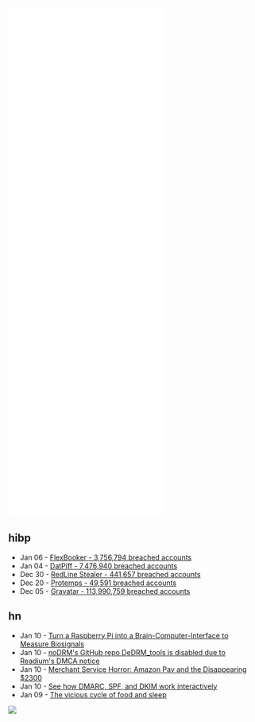 ![Metrics](https://raw.githubusercontent.com/phixion/phixion/master/metrics.svg)

## hibp

<!--
for https://github.com/phixion/phixion/blob/main/.github/workflows/feeds.yml
-->
<!--START_SECTION:haveibeenpwnd-->
- Jan 06 - [FlexBooker - 3,756,794 breached accounts](https://haveibeenpwned.com/PwnedWebsites#FlexBooker)
- Jan 04 - [DatPiff - 7,476,940 breached accounts](https://haveibeenpwned.com/PwnedWebsites#DatPiff)
- Dec 30 - [RedLine Stealer - 441,657 breached accounts](https://haveibeenpwned.com/PwnedWebsites#RedLineStealer)
- Dec 20 - [Protemps - 49,591 breached accounts](https://haveibeenpwned.com/PwnedWebsites#Protemps)
- Dec 05 - [Gravatar - 113,990,759 breached accounts](https://haveibeenpwned.com/PwnedWebsites#Gravatar)
<!--END_SECTION:haveibeenpwnd-->

## hn

<!--
for https://github.com/phixion/phixion/blob/main/.github/workflows/feeds.yml
-->
<!--START_SECTION:hn-->
- Jan 10 - [Turn a Raspberry Pi into a Brain-Computer-Interface to Measure Biosignals](https://arxiv.org/abs/2201.02228)
- Jan 10 - [noDRM's GitHub repo DeDRM_tools is disabled due to Readium's DMCA notice](https://github.com/github/dmca/blob/master/2022/01/2022-01-04-readium.md)
- Jan 10 - [Merchant Service Horror: Amazon Pay and the Disappearing $2300](https://www.bigmessowires.com/2022/01/09/merchant-service-horror-amazon-pay-and-the-disappearing-2300/)
- Jan 10 - [See how DMARC, SPF, and DKIM work interactively](https://www.learndmarc.com/)
- Jan 09 - [The vicious cycle of food and sleep](https://knowablemagazine.org/article/mind/2021/vicious-cycle-food-sleep)
<!--END_SECTION:hn-->

<!--
for https://yhype.me
-->
![](https://hit.yhype.me/github/profile?user_id=13013670)
